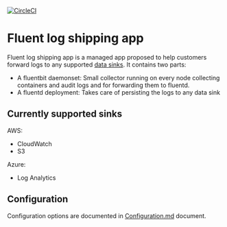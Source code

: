 
[![CircleCI](https://circleci.com/gh/giantswarm/fluent-logshipping-app.svg?style=shield)](https://circleci.com/gh/giantswarm/fluent-logshipping-app)

# Fluent log shipping app

Fluent log shipping app is a managed app proposed to help customers forward logs to any supported [data sinks](#Currently_supported_sinks). 
It contains two parts: 
- A fluentbit daemonset: Small collector running on every node collecting containers and audit logs and for forwarding them to fluentd.
- A fluentd deployment: Takes care of persisting the logs to any data sink

## Currently supported sinks

AWS: 
- CloudWatch
- S3

Azure:
- Log Analytics

## Configuration

Configuration options are documented in [Configuration.md](helm/fluent-logshipping-app/Configuration.md) document.
